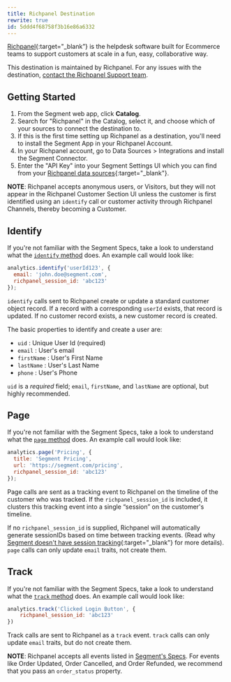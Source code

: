 ```yaml
---
title: Richpanel Destination
rewrite: true
id: 5ddd4f68758f3b16e86a6332
---
```

[Richpanel](https://richpanel.com/?utm_source=segmentio&utm_medium=docs&utm_campaign=partners){:target="_blank”} is the helpdesk software built for Ecommerce teams to support customers at scale in a fun, easy, collaborative way.

This destination is maintained by Richpanel. For any issues with the destination, [contact the Richpanel Support team](mailto:support@richpanel.com).

## Getting Started



1. From the Segment web app, click **Catalog**.
2. Search for "Richpanel" in the Catalog, select it, and choose which of your sources to connect the destination to.
3. If this is the first time setting up Richpanel as a destination, you'll need to install the Segment App in your Richpanel Account.
4. In your Richpanel account, go to Data Sources > Integrations and install the Segment Connector.
5. Enter the "API Key" into your Segment Settings UI which you can find from your [Richpanel data sources](https://app.richpanel.com/connectors/my/list){:target="_blank"}.

**NOTE**: Richpanel accepts anonymous users, or Visitors, but they will not appear in the Richpanel Customer Section UI unless the customer is first identified using an `identify` call or customer activity through Richpanel Channels, thereby becoming a Customer.

## Identify

If you're not familiar with the Segment Specs, take a look to understand what the [`identify` method](/docs/connections/spec/identify/) does. An example call would look like:

```js
analytics.identify('userId123', {
  email: 'john.doe@segment.com',
  richpanel_session_id: 'abc123'
});
```

`identify` calls sent to Richpanel create or update a standard customer object record. If a record with a corresponding `userId` exists, that record is updated. If no customer record exists, a new customer record is created.

The basic properties to identify and create a user are:

- `uid` : Unique User Id (required)
- `email` : User's email
- `firstName` : User's First Name
- `lastName` : User's Last Name
- `phone` : User's Phone

`uid` is a *required* field; `email`, `firstName`, and `lastName` are optional, but highly recommended.


## Page

If you're not familiar with the Segment Specs, take a look to understand what the [`page` method](/docs/connections/spec/page/) does. An example call would look like:

```js
analytics.page('Pricing', {
  title: 'Segment Pricing',
  url: 'https://segment.com/pricing',
  richpanel_session_id: 'abc123'
});
```

Page calls are sent as a tracking event to Richpanel on the timeline of the customer who was tracked. If the `richpanel_session_id` is included, it clusters this tracking event into a single “session” on the customer's timeline.

If no `richpanel_session_id` is supplied, Richpanel will automatically generate sessionIDs based on time between tracking events. (Read why [Segment doesn't have session tracking](https://www.twilio.com/en-us/blog/developers/best-practices/facts-vs-stories-why-segment-has-no-sessions-api){:target="_blank"} for more details). `page` calls can only update `email` traits, not create them.

## Track

If you're not familiar with the Segment Specs, take a look to understand what the [`track` method](/docs/connections/spec/track/) does. An example call would look like:

```js
analytics.track('Clicked Login Button', {
    richpanel_session_id: 'abc123'
})
```

Track calls are sent to Richpanel as a `track` event. `track` calls can only update `email` traits, but do not create them.

**NOTE**: Richpanel accepts all events listed in [Segment's Specs](/docs/connections/spec/ecommerce/v2/). For events like Order Updated, Order Cancelled, and Order Refunded, we recommend that you pass an `order_status` property.
